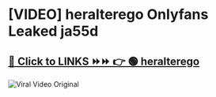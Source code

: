 
 # [VIDEO] heralterego Onlyfans Leaked ja55d

## <h2><a href="https://clipsfans.com/heralterego&ref=git">🔗 Click to LINKS ⏩⏩ 👉 🟢 heralterego </a></h2>

<a href="https://clipsfans.com/heralterego&ref=git" rel="nofollow" data-target="animated-image.originalLink"><img src="https://i.ibb.co.com/xMMVF88/686577567.gif" alt="Viral Video Original" style="max-width: 100%; display: inline-block;" data-target="animated-image.originalImage"></a>

